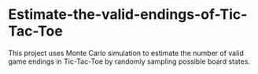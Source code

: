 # Estimate-the-valid-endings-of-Tic-Tac-Toe
This project uses Monte Carlo simulation to estimate the number of valid game endings in Tic-Tac-Toe by randomly sampling possible board states.

